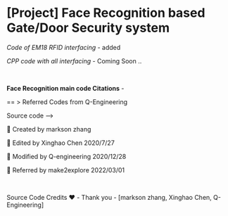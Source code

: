 # [Project] Face Recognition based Gate/Door Security system

<em> Code of EM18 RFID interfacing </em> - added

<em> CPP code with all interfacing </em> - Coming Soon ..

<br>  

**Face Recognition main code Citations** -  
  
== > Referred Codes from Q-Engineering  
  
Source code -->   

📎 Created by markson zhang  
    
📎 Edited by Xinghao Chen 2020/7/27  
   
📎 Modified by Q-engineering 2020/12/28  
    
📎 Referred by make2explore 2022/03/01  

<br>  
  
Source Code Credits ❤️ -  Thank you - [markson zhang, Xinghao Chen, Q-Engineering]  